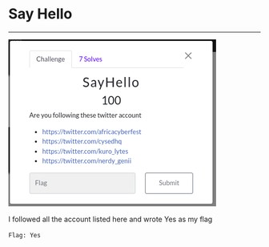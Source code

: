 # Say Hello

<hr>

![image](https://github.com/shayol33/AfricaCyberFest24_CTF/blob/main/assets/Say_Hello.png)

I followed all the account listed here and wrote Yes as my flag

```Flag: Yes```
